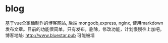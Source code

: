 # blog
基于vue全家桶制作的博客网站, 后端 mongodb,express, nginx, 使用markdown发布文章。目前的功能很简单，只有发布，删除，修改功能，计划慢慢往上加吧。
博客地址: http://www.bluestar.pub 可能被墙
